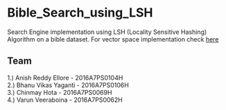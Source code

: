 # Bible_Search_using_LSH
Search Engine implementation using LSH (Locality Sensitive Hashing) Algorithm on a bible dataset. For vector space implementation check [here](https://github.com/AnishEllore/Bible_Search)

## Team
1.) Anish Reddy Ellore  -  2016A7PS0104H <br />
2.) Bhanu Vikas Yaganti  -  2016A7PS0106H <br />
3.) Chinmay Hota -  2016A7PS0069H <br />
4.) Varun Veeraboina   -  2016A7PS0062H


